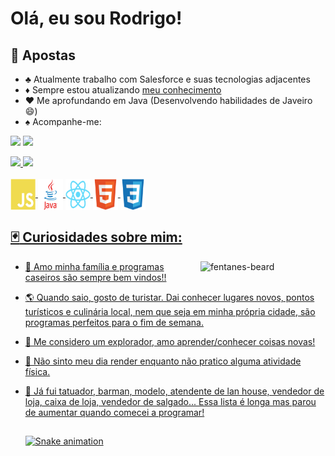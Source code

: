 # Olá, eu sou Rodrigo! 

## :game_die: Apostas
- :clubs: Atualmente trabalho com Salesforce e suas tecnologias adjacentes
- :diamonds: Sempre estou atualizando [meu conhecimento](https://github.com/rodrigofentanes/PESSOAL-Conhecimento#meu-conhecimento)
- :hearts: Me aprofundando em Java (Desenvolvendo habilidades de Javeiro 😄)
- :spades: Acompanhe-me: 

<a href="https://www.instagram.com/rodrigofentaness" target="_blank"><img src="https://img.shields.io/badge/-Instagram-%23E4405F?style=for-the-badge&logo=instagram&logoColor=white" target="_blank"></a>
<a href="https://www.linkedin.com/in/rodrigofentanes/" target="_blank"><img src="https://img.shields.io/badge/-LinkedIn-%230077B5?style=for-the-badge&logo=linkedin&logoColor=white" target="_blank"></a>

<div>
  <a href="https://github.com/rodrigofentanes?tab=repositories">
  <img height="180em" src="https://github-readme-stats.vercel.app/api?username=rodrigofentanes&show_icons=true&theme=dracula&include_all_commits=true&count_private=true"/>
  <img height="180em" src="https://github-readme-stats.vercel.app/api/top-langs/?username=rodrigofentanes&layout=compact&langs_count=7&theme=dracula"/>
</div>

<div style="display: inline_block"><br>
  <img align="center" alt="fentanes-Js" height="50" width="40" src="https://raw.githubusercontent.com/devicons/devicon/master/icons/javascript/javascript-plain.svg">
  <img align="center" alt="fentanes-Js" height="50" width="40" src="https://github.com/devicons/devicon/blob/master/icons/java/java-original-wordmark.svg">
  <img align="center" alt="fentanes-React" height="50" width="40" src="https://raw.githubusercontent.com/devicons/devicon/master/icons/react/react-original.svg">
  <img align="center" alt="fentanes-HTML" height="50" width="40" src="https://raw.githubusercontent.com/devicons/devicon/master/icons/html5/html5-original.svg">
  <img align="center" alt="fentanes-CSS" height="50" width="40" src="https://raw.githubusercontent.com/devicons/devicon/master/icons/css3/css3-original.svg">
</div>


## :black_joker: Curiosidades sobre mim:
<div> 
   <img align="right" width="200px;" alt="fentanes-beard" src="https://c.tenor.com/E--_3Up1FmwAAAAC/beard-alone.gif">
<div>

- :shell: Amo minha família e programas caseiros são sempre bem vindos!!
- :earth_americas: Quando saio, gosto de turistar. Dai conhecer lugares novos, pontos turísticos e culinária local, nem que seja em minha própria cidade, são programas perfeitos para o fim de semana.
- :telescope: Me considero um explorador, amo aprender/conhecer coisas novas!
- :bicyclist: Não sinto meu dia render enquanto não pratico alguma atividade física.
- :construction_worker: Já fui tatuador, barman, modelo, atendente de lan house, vendedor de loja, caixa de loja, vendedor de salgado... Essa lista é longa mas parou de aumentar quando comecei a programar!



  
  ##
 

  
 
  ![Snake animation](https://github.com/rodrigofentanes/rodrigofentanes/blob/output/github-contribution-grid-snake.svg)
 
</div>

